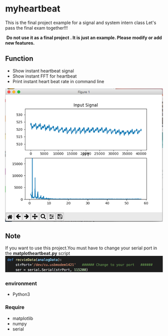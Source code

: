 # myheartbeat
  This is the final project example for a signal and system intern class
  Let's pass the final exam together!!!
  
  
  **Do not use it as a final project . It is just  an example. Please modify or add new features.**
## Function
  + Show instant heartbeat signal
  + Show instant FFT for heartbeat
  + Print instant heart beat rate  in command line
  
![](https://github.com/leason99/myheartbeat/blob/master/1.png)


## Note 
  If you want to use this project.You must have to change your serial port in the **matplotheartbeat.py** script
  ![](https://github.com/leason99/myheartbeat/blob/master/2.png)


### environment

+ Python3

### Require
+ matplotlib
+ numpy
+ serial
